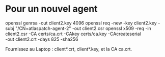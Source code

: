 # Pour un nouvel agent
openssl genrsa -out client2.key 4096
openssl req -new -key client2.key -subj "/CN=atlaspatch-agent-2" -out client2.csr
openssl x509 -req -in client2.csr -CA certs/ca.crt -CAkey certs/ca.key -CAcreateserial \
             -out client2.crt -days 825 -sha256

Fournissez au Laptop : client*.crt, client*.key, et la CA ca.crt.